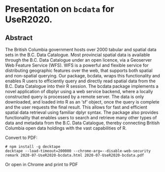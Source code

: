 
# Presentation on `bcdata` for UseR2020.


## Abstract

The British Columbia government hosts over 2000 tabular and spatial data sets
in the B.C. Data Catalogue.  Most provincial spatial data is available through
the B.C. Data Catalogue under an open licence, via a Geoserver Web Feature
Service (WFS). WFS is a powerful and flexible service for distributing
geographic features over the web, that supports both spatial and non-spatial
querying.  Our package, bcdata, wraps this functionality and enables R users
to efficiently query and directly read spatial data from the B.C. Data
Catalogue into their R session. The bcdata package implements a novel
application of dbplyr using a web service backend, where a locally constructed
query is processed by a remote server. The data is only downloaded, and loaded
into R as an ‘sf’ object, once the query is complete and the user requests the
final result. This allows for fast and efficient spatial data retrieval using
familiar dplyr syntax. The package also provides functionality that enables
users to search and retrieve many other types of data and metadata from the
B.C. Data Catalogue, thereby connecting British Columbia open data holdings
with the vast capabilities of R.


Convert to PDF:

```
# npm install -g decktape
decktape --load-timeout=200000 --chrome-arg=--disable-web-security remark 2020-07-UseR2020-bcdata.html 2020-07-UseR2020-bcdata.pdf
```

Or open in Chrome and print to PDF
